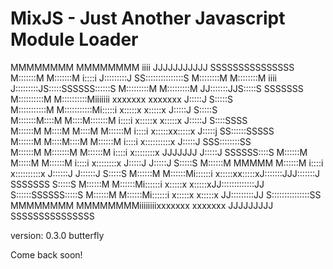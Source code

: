 MixJS - Just Another Javascript Module Loader
=============
MMMMMMMM               MMMMMMMM  iiii                             JJJJJJJJJJJ   SSSSSSSSSSSSSSS 
M:::::::M             M:::::::M i::::i                            J:::::::::J SS:::::::::::::::S
M::::::::M           M::::::::M  iiii                             J:::::::::JS:::::SSSSSS::::::S
M:::::::::M         M:::::::::M                                   JJ:::::::JJS:::::S     SSSSSSS
M::::::::::M       M::::::::::Miiiiiii xxxxxxx      xxxxxxx         J:::::J  S:::::S            
M:::::::::::M     M:::::::::::Mi:::::i  x:::::x    x:::::x          J:::::J  S:::::S            
M:::::::M::::M   M::::M:::::::M i::::i   x:::::x  x:::::x           J:::::J   S::::SSSS         
M::::::M M::::M M::::M M::::::M i::::i    x:::::xx:::::x            J:::::j    SS::::::SSSSS    
M::::::M  M::::M::::M  M::::::M i::::i     x::::::::::x             J:::::J      SSS::::::::SS  
M::::::M   M:::::::M   M::::::M i::::i      x::::::::x  JJJJJJJ     J:::::J         SSSSSS::::S 
M::::::M    M:::::M    M::::::M i::::i      x::::::::x  J:::::J     J:::::J              S:::::S
M::::::M     MMMMM     M::::::M i::::i     x::::::::::x J::::::J   J::::::J              S:::::S
M::::::M               M::::::Mi::::::i   x:::::xx:::::xJ:::::::JJJ:::::::J  SSSSSSS     S:::::S
M::::::M               M::::::Mi::::::i  x:::::x  x:::::xJJ:::::::::::::JJ   S::::::SSSSSS:::::S
M::::::M               M::::::Mi::::::i x:::::x    x:::::x JJ:::::::::JJ     S:::::::::::::::SS 
MMMMMMMM               MMMMMMMMiiiiiiiixxxxxxx      xxxxxxx  JJJJJJJJJ        SSSSSSSSSSSSSSS  

version: 0.3.0 butterfly

Come back soon! 